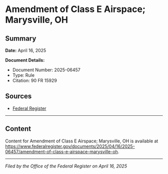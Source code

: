 # Amendment of Class E Airspace; Marysville, OH

## Summary

**Date:** April 16, 2025

**Document Details:**
- Document Number: 2025-06457
- Type: Rule
- Citation: 90 FR 15929

## Sources
- [Federal Register](https://www.federalregister.gov/documents/2025/04/16/2025-06457/amendment-of-class-e-airspace-marysville-oh)

---

## Content

Content for Amendment of Class E Airspace; Marysville, OH is available at https://www.federalregister.gov/documents/2025/04/16/2025-06457/amendment-of-class-e-airspace-marysville-oh.

---

*Filed by the Office of the Federal Register on April 16, 2025*
